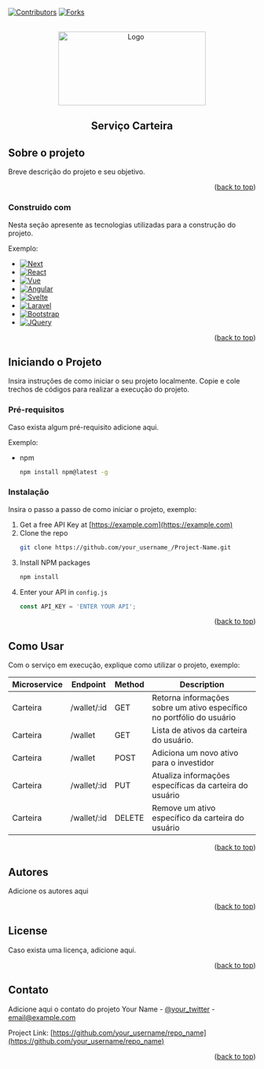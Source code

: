 <!-- Improved compatibility of back to top link: See: https://github.com/othneildrew/Best-README-Template/pull/73 -->
<a name="readme-top"></a>
<!--
*** Thanks for checking out the Best-README-Template. If you have a suggestion
*** that would make this better, please fork the repo and create a pull request
*** or simply open an issue with the tag "enhancement".
*** Don't forget to give the project a star!
*** Thanks again! Now go create something AMAZING! :D
-->



<!-- PROJECT SHIELDS -->
<!--
*** I'm using markdown "reference style" links for readability.
*** Reference links are enclosed in brackets [ ] instead of parentheses ( ).
*** See the bottom of this document for the declaration of the reference variables
*** for contributors-url, forks-url, etc. This is an optional, concise syntax you may use.
*** https://www.markdownguide.org/basic-syntax/#reference-style-links
-->
[![Contributors][contributors-shield]][contributors-url]
[![Forks][forks-shield]][forks-url]



<!-- PROJECT LOGO -->
<br />
<div align="center">
  <a href="https://github.com/othneildrew/Best-README-Template">
    <img src="https://4.bp.blogspot.com/-9kYSwCDRbms/W-qSUvwnFWI/AAAAAAAAEsE/j4EeFEPQHBc-QpxMV9l3gQAaLAuG2WhTgCLcBGAs/s1600/spring-framework.png" alt="Logo" width="300" height="150">
  </a>

  <h2 align="center">Serviço Carteira</h2>

 
</div>


<!-- ABOUT THE PROJECT -->
## Sobre o projeto

Breve descrição do projeto e seu objetivo.

<p align="right">(<a href="#readme-top">back to top</a>)</p>



### Construido com

Nesta seção apresente as tecnologias utilizadas para a construção do projeto.

Exemplo:
* [![Next][Next.js]][Next-url]
* [![React][React.js]][React-url]
* [![Vue][Vue.js]][Vue-url]
* [![Angular][Angular.io]][Angular-url]
* [![Svelte][Svelte.dev]][Svelte-url]
* [![Laravel][Laravel.com]][Laravel-url]
* [![Bootstrap][Bootstrap.com]][Bootstrap-url]
* [![JQuery][JQuery.com]][JQuery-url]

<p align="right">(<a href="#readme-top">back to top</a>)</p>



<!-- GETTING STARTED -->
## Iniciando o Projeto

Insira instruções de como iniciar o seu projeto localmente.
Copie e cole trechos de códigos para realizar a execução do projeto.

### Pré-requisitos 

Caso exista algum pré-requisito adicione aqui. 

Exemplo:

* npm
  ```sh
  npm install npm@latest -g
  ```

### Instalação

Insira o passo a passo de como iniciar o projeto, exemplo:

1. Get a free API Key at [https://example.com](https://example.com)
2. Clone the repo
   ```sh
   git clone https://github.com/your_username_/Project-Name.git
   ```
3. Install NPM packages
   ```sh
   npm install
   ```
4. Enter your API in `config.js`
   ```js
   const API_KEY = 'ENTER YOUR API';
   ```

<p align="right">(<a href="#readme-top">back to top</a>)</p>



<!-- USAGE EXAMPLES -->
## Como Usar

Com o serviço em execução, explique como utilizar o projeto, exemplo:

| Microservice | Endpoint | Method | Description |
| --- | --- | --- | --- |
| Carteira | /wallet/:id | GET | Retorna informações sobre um ativo específico no portfólio do usuário |
| Carteira | /wallet | GET | Lista de ativos da carteira do usuário. |
| Carteira | /wallet | POST | Adiciona um novo ativo para o investidor |
| Carteira | /wallet/:id | PUT | Atualiza informações específicas da carteira do usuário |
| Carteira | /wallet/:id | DELETE | Remove um ativo específico da carteira do usuário |


<p align="right">(<a href="#readme-top">back to top</a>)</p>


<!-- CONTRIBUTING -->
## Autores
Adicione os autores aqui
<p align="right">(<a href="#readme-top">back to top</a>)</p>


<!-- LICENÇA -->
## License

Caso exista uma licença, adicione aqui.
<p align="right">(<a href="#readme-top">back to top</a>)</p>



<!-- CONTACT -->
## Contato
Adicione aqui o contato do projeto
Your Name - [@your_twitter](https://twitter.com/your_username) - email@example.com

Project Link: [https://github.com/your_username/repo_name](https://github.com/your_username/repo_name)

<p align="right">(<a href="#readme-top">back to top</a>)</p>




<!-- MARKDOWN LINKS & IMAGES -->
<!-- https://www.markdownguide.org/basic-syntax/#reference-style-links -->
[contributors-shield]: https://img.shields.io/github/stars/DanubiaM/carteira?style=social
[contributors-url]: https://github.com/othneildrew/Best-README-Template/graphs/contributors
[forks-shield]: https://img.shields.io/github/forks/DanubiaM/carteira?style=social
[forks-url]:https://img.shields.io/github/stars/DanubiaM/carteira?style=social
[stars-shield]: https://img.shields.io/github/stars/othneildrew/Best-README-Template.svg?style=for-the-badge
[stars-url]: https://github.com/othneildrew/Best-README-Template/stargazers
[issues-shield]: https://img.shields.io/github/issues/othneildrew/Best-README-Template.svg?style=for-the-badge
[issues-url]: https://github.com/othneildrew/Best-README-Template/issues
[license-shield]: https://img.shields.io/github/license/othneildrew/Best-README-Template.svg?style=for-the-badge
[license-url]: https://github.com/othneildrew/Best-README-Template/blob/master/LICENSE.txt
[linkedin-shield]: https://img.shields.io/badge/-LinkedIn-black.svg?style=for-the-badge&logo=linkedin&colorB=555
[linkedin-url]: https://linkedin.com/in/othneildrew
[product-screenshot]: images/screenshot.png
[Next.js]: https://img.shields.io/badge/next.js-000000?style=for-the-badge&logo=nextdotjs&logoColor=white
[Next-url]: https://nextjs.org/
[React.js]: https://img.shields.io/badge/React-20232A?style=for-the-badge&logo=react&logoColor=61DAFB
[React-url]: https://reactjs.org/
[Vue.js]: https://img.shields.io/badge/Vue.js-35495E?style=for-the-badge&logo=vuedotjs&logoColor=4FC08D
[Vue-url]: https://vuejs.org/
[Angular.io]: https://img.shields.io/badge/Angular-DD0031?style=for-the-badge&logo=angular&logoColor=white
[Angular-url]: https://angular.io/
[Svelte.dev]: https://img.shields.io/badge/Svelte-4A4A55?style=for-the-badge&logo=svelte&logoColor=FF3E00
[Svelte-url]: https://svelte.dev/
[Laravel.com]: https://img.shields.io/badge/Laravel-FF2D20?style=for-the-badge&logo=laravel&logoColor=white
[Laravel-url]: https://laravel.com
[Bootstrap.com]: https://img.shields.io/badge/Bootstrap-563D7C?style=for-the-badge&logo=bootstrap&logoColor=white
[Bootstrap-url]: https://getbootstrap.com
[JQuery.com]: https://img.shields.io/badge/jQuery-0769AD?style=for-the-badge&logo=jquery&logoColor=white
[JQuery-url]: https://jquery.com 

